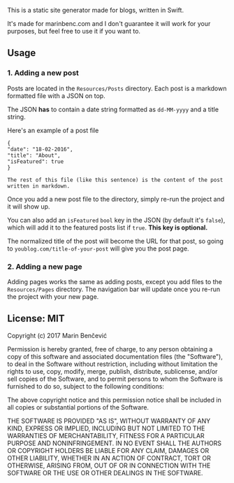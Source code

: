 
This is a static site generator made for blogs, written in Swift.

It's made for marinbenc.com and I don't guarantee it will work for your purposes, but feel free to use it if you want to.

## Usage

### 1. Adding a new post

Posts are located in the `Resources/Posts` directory. Each post is a markdown formatted file with a JSON on top.

The JSON **has** to contain a date string formatted as `dd-MM-yyyy` and a title string.

Here's an example of a post file

```
{
"date": "18-02-2016",
"title": "About",
"isFeatured": true
}

The rest of this file (like this sentence) is the content of the post written in markdown.
```

Once you add a new post file to the directory, simply re-run the project and it will show up.

You can also add an `isFeatured` `bool` key in the JSON (by default it's `false`), which will add it to the featured posts list if `true`. **This key is optional.**

The normalized title of the post will become the URL for that post, so going to `youblog.com/title-of-your-post` will give you the post page.

### 2. Adding a new page

Adding pages works the same as adding posts, except you add files to the `Resources/Pages` directory. The navigation bar will update once you re-run the project with your new page.

## License: MIT

Copyright (c) 2017 Marin Benčević

Permission is hereby granted, free of charge, to any person obtaining a copy of this software and associated documentation files (the "Software"), to deal in the Software without restriction, including without limitation the rights to use, copy, modify, merge, publish, distribute, sublicense, and/or sell copies of the Software, and to permit persons to whom the Software is furnished to do so, subject to the following conditions:

The above copyright notice and this permission notice shall be included in all copies or substantial portions of the Software.

THE SOFTWARE IS PROVIDED "AS IS", WITHOUT WARRANTY OF ANY KIND, EXPRESS OR IMPLIED, INCLUDING BUT NOT LIMITED TO THE WARRANTIES OF MERCHANTABILITY, FITNESS FOR A PARTICULAR PURPOSE AND NONINFRINGEMENT. IN NO EVENT SHALL THE AUTHORS OR COPYRIGHT HOLDERS BE LIABLE FOR ANY CLAIM, DAMAGES OR OTHER LIABILITY, WHETHER IN AN ACTION OF CONTRACT, TORT OR OTHERWISE, ARISING FROM, OUT OF OR IN CONNECTION WITH THE SOFTWARE OR THE USE OR OTHER DEALINGS IN THE SOFTWARE.
